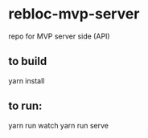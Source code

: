 # rebloc-mvp-server
repo for MVP server side (API)

## to build
yarn install

## to run:
yarn run watch
yarn run serve
